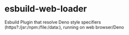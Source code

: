 # esbuild-web-loader
Esbuild Plugin that resolve Deno style specifiers (https?:/jsr:/npm:/file:/data:), running on web browser/Deno

